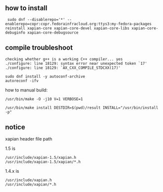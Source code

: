 
## how to install

```shell
 sudo dnf --disablerepo='*' --enablerepo=copr:copr.fedorainfracloud.org:ttys3:my-fedora-packages reinstall xapian-core xapian-core-devel xapian-core-libs xapian-core-debuginfo xapian-core-debugsource
```

## compile troubleshoot

```
checking whether g++ is a working C++ compiler... yes
./configure: line 18129: syntax error near unexpected token `17'
./configure: line 18129: `AX_CXX_COMPILE_STDCXX(17)'
```

```shell
sudo dnf install -y autoconf-archive
autoreconf -ifv
```

how to manual build:

```shell
/usr/bin/make -O -j10 V=1 VERBOSE=1

/usr/bin/make install DESTDIR=$(pwd)/result INSTALL="/usr/bin/install -p"
```


## notice

xapian header file path

1.5 is
```
/usr/include/xapian-1.5/xapian.h
/usr/include/xapian-1.5/xapian/*.h
```

1.4.x is
```
/usr/include/xapian.h
/usr/include/xapian/*.h
```
